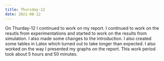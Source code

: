 ```yaml
---
title: Thursday-12
date: 2021-08-12
---
```

On Thurday-12 I continued to work on my report. I continued to work on the resutls from experimentations and started to work on the results from simulation. I also made some
changes to the introduction. I also created some tables in Latex which turned out to take longer than expected. I also worked on the way I presented my graphs on the report.
This work period took about 5 hours and 50 minutes.
